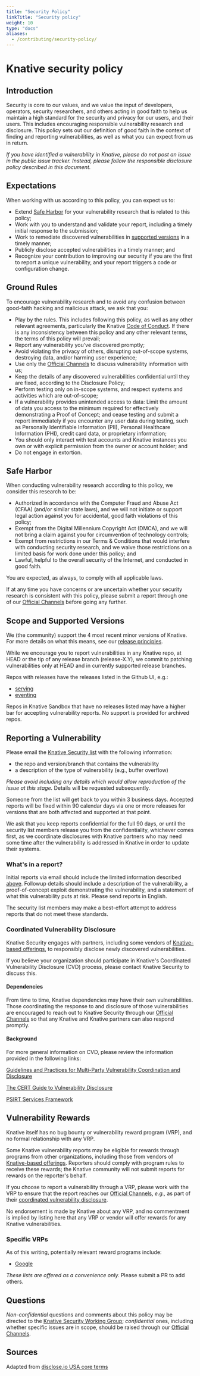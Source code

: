 ```yaml
---
title: "Security Policy"
linkTitle: "Security policy"
weight: 10
type: "docs"
aliases:
  - /contributing/security-policy/
---
```


# Knative security policy

## Introduction

Security is core to our values, and we value the input of developers, operators,
security researchers, and others acting in good faith to help us maintain a high
standard for the security and privacy for our users, and their users. This
includes encouraging responsible vulnerability research and disclosure. This
policy sets out our definition of good faith in the context of finding and
reporting vulnerabilities, as well as what you can expect from us in return.

_If you have identified a vulnerability in Knative, please do not post an issue
in the public issue tracker. Instead, please follow the responsible disclosure
policy described in this document._

## Expectations

When working with us according to this policy, you can expect us to:

- Extend [Safe Harbor](#safe-harbor) for your vulnerability research that is
  related to this policy;
- Work with you to understand and validate your report, including a timely
  initial response to the submission;
- Work to remediate discovered vulnerabilities in
  [supported versions](#scope-and-supported-versions) in a timely manner;
- Publicly disclose accepted vulnerabilities in a timely manner; and
- Recognize your contribution to improving our security if you are the first to
  report a unique vulnerability, and your report triggers a code or
  configuration change.

## Ground Rules

To encourage vulnerability research and to avoid any confusion between
good-faith hacking and malicious attack, we ask that you:

- Play by the rules. This includes following this policy, as well as any other
  relevant agreements, particularly the Knative
  [Code of Conduct](https://knative.dev/community/contributing/code-of-conduct/).
  If there is any inconsistency between this policy and any other relevant
  terms, the terms of this policy will prevail;
- Report any vulnerability you’ve discovered promptly;
- Avoid violating the privacy of others, disrupting out-of-scope systems,
  destroying data, and/or harming user experience;
- Use only the [Official Channels](#reporting-a-vulnerability) to discuss
  vulnerability information with us;
- Keep the details of any discovered vulnerabilities confidential until they are
  fixed, according to the Disclosure Policy;
- Perform testing only on in-scope systems, and respect systems and activities
  which are out-of-scope;
- If a vulnerability provides unintended access to data: Limit the amount of
  data you access to the minimum required for effectively demonstrating a Proof
  of Concept; and cease testing and submit a report immediately if you encounter
  any user data during testing, such as Personally Identifiable Information
  (PII), Personal Healthcare Information (PHI), credit card data, or proprietary
  information;
- You should only interact with test accounts and Knative instances you own or
  with explicit permission from the owner or account holder; and
- Do not engage in extortion.

## Safe Harbor

When conducting vulnerability research according to this policy, we consider
this research to be:

- Authorized in accordance with the Computer Fraud and Abuse Act (CFAA) (and/or
  similar state laws), and we will not initiate or support legal action against
  you for accidental, good faith violations of this policy;
- Exempt from the Digital Millennium Copyright Act (DMCA), and we will not bring
  a claim against you for circumvention of technology controls;
- Exempt from restrictions in our Terms & Conditions that would interfere with
  conducting security research, and we waive those restrictions on a limited
  basis for work done under this policy; and
- Lawful, helpful to the overall security of the Internet, and conducted in good
  faith.

You are expected, as always, to comply with all applicable laws.

If at any time you have concerns or are uncertain whether your security research
is consistent with this policy, please submit a report through one of our
[Official Channels](#reporting-a-vulnerability) before going any further.

## Scope and Supported Versions

We (the community) support the 4 most recent minor versions of Knative. For more
details on what this means, see our
[release principles](https://knative.dev/community/contributing/mechanics/release-versioning-principles/).

While we encourage you to report vulnerabilities in any Knative repo, at HEAD or
the tip of any release branch (release-X.Y), we commit to patching
vulnerabilities only at HEAD and in currently supported release branches.

Repos with releases have the releases listed in the Github UI, e.g.:

- [serving](https://github.com/knative/serving/releases)
- [eventing](https://github.com/knative/eventing/releases)

Repos in Knative Sandbox that have no releases listed may have a higher bar for
accepting vulnerability reports. No support is provided for archived repos.

## Reporting a Vulnerability

Please email the
[Knative Security list](mailto:knative-security@googlegroups.com) with the
following information:

- the repo and version/branch that contains the vulnerability
- a description of the type of vulnerability (e.g., buffer overflow)

_Please avoid including any details which would allow reproduction of the issue
at this stage._ Details will be requested subsequently.

Someone from the list will get back to you within 3 business days. Accepted
reports will be fixed within 90 calendar days via one or more releases for
versions that are both affected and supported at that point.

We ask that you keep reports confidential for the full 90 days, or until the
security list members release you from the confidentiality, whichever comes
first, as we coordinate disclosures with Knative partners who may need some time
after the vulnerability is addressed in Knative in order to update their
systems.

### What's in a report?

Initial reports via email should include the limited information described
[above](#reporting-a-vulnerability). Followup details should include a
description of the vulnerability, a proof-of-concept exploit demonstrating the
vulnerability, and a statement of what this vulnerability puts at risk. Please
send reports in English.

The security list members may make a best-effort attempt to address reports that
do not meet these standards.

### Coordinated Vulnerability Disclosure

Knative Security engages with partners, including some vendors of
[Knative-based offerings](https://knative.dev/docs/knative-offerings/), to
responsibly disclose newly discovered vulnerabilities.

If you believe your organization should participate in Knative's Coordinated
Vulnerability Disclosure (CVD) process, please contact Knative Security to
discuss this.

#### Dependencies

From time to time, Knative dependencies may have their own vulnerabilities.
Those coordinating the response to and disclosure of those vulnerabilities are
encouraged to reach out to Knative Security through our
[Official Channels](#reporting-a-vulnerability) so that any Knative and Knative
partners can also respond promptly.

#### Background

For more general information on CVD, please review the information provided in
the following links:

[Guidelines and Practices for Multi-Party Vulnerability Coordination and Disclosure](https://www.first.org/global/sigs/vulnerability-coordination/multiparty/FIRST-Multiparty-Vulnerability-Coordination-latest.pdf)

[The CERT Guide to Vulnerability Disclosure](https://resources.sei.cmu.edu/asset_files/SpecialReport/2017_003_001_503340.pdf)

[PSIRT Services Framework](https://www.first.org/standards/frameworks/psirts/FIRST_PSIRT_Services_Framework_v1.0.pdf)

## Vulnerability Rewards

Knative itself has no bug bounty or vulnerability reward program (VRP), and no
formal relationship with any VRP.

Some Knative vulnerability reports may be eligible for rewards through programs
from other organizations, including those from vendors of
[Knative-based offerings](https://knative.dev/docs/knative-offerings/).
Reporters should comply with program rules to receive these rewards; the Knative
community will not submit reports for rewards on the reporter's behalf.

If you choose to report a vulnerability through a VRP, please work with the VRP
to ensure that the report reaches our
[Official Channels](#reporting-a-vulnerability), _e.g.,_ as part of their
[coordinated vulnerability disclosure](#coordinated-vulnerability-disclosure).

No endorsement is made by Knative about any VRP, and no commentment is implied
by listing here that any VRP or vendor will offer rewards for any Knative
vulnerabilities.

### Specific VRPs

As of this writing, potentially relevant reward programs include:

- [Google](https://www.google.com/about/appsecurity/reward-program/index.html)

_These lists are offered as a convenience only._ Please submit a PR to add
others.

## Questions

_Non-confidential_ questions and comments about this policy may be directed to
the
[Knative Security Working Group](https://knative.dev/community/contributing/working-groups/working-groups/#security);
_confidential_ ones, including whether specific issues are in scope, should be
raised through our [Official Channels](#reporting-a-vulnerability).

## Sources

Adapted from
[disclose.io USA core terms](https://github.com/disclose/terms/blob/master/regional/USA-core-terms.md)
